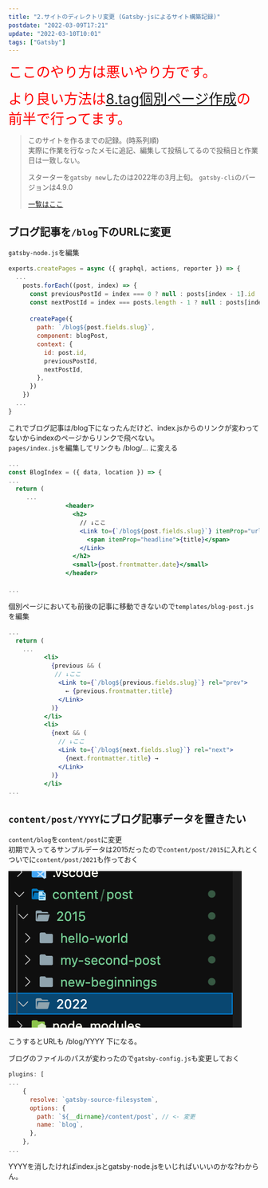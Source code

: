 ```yaml
---
title: "2.サイトのディレクトリ変更 (Gatsby-jsによるサイト構築記録)"
postdate: "2022-03-09T17:21"
update: "2022-03-10T10:01"
tags: ["Gatsby"]
---
```


<span style="font-size: 200%; color: red;">ここのやり方は悪いやり方です。</span>

<span style="font-size: 200%; color: red;">より良い方法は[8.tag個別ページ作成](../gatsby-site-create-log8/)の前半で行ってます。</span>

> このサイトを作るまでの記録。(時系列順)  
> 実際に作業を行なったメモに追記、編集して投稿してるので投稿日と作業日は一致しない。
>
> スターターを`gatsby new`したのは2022年の3月上旬。
> `gatsby-cli`のバージョンは4.9.0
>
> [一覧はここ](../gatsby-site-create-log0/)

## ブログ記事を`/blog`下のURLに変更

`gatsby-node.js`を編集

```jsx
exports.createPages = async ({ graphql, actions, reporter }) => {
  ...
    posts.forEach((post, index) => {
      const previousPostId = index === 0 ? null : posts[index - 1].id
      const nextPostId = index === posts.length - 1 ? null : posts[index + 1].id

      createPage({
        path: `/blog${post.fields.slug}`,
        component: blogPost,
        context: {
          id: post.id,
          previousPostId,
          nextPostId,
        },
      })
    })
  ...
}
```

これでブログ記事は/blog下になったんだけど、index.jsからのリンクが変わってないからindexのページからリンクで飛べない。  
`pages/index.js`を編集してリンクも /blog/... に変える

```jsx
...
const BlogIndex = ({ data, location }) => {
...
  return (
     ...
                <header>
                  <h2>
                    // ↓ここ
                    <Link to={`/blog${post.fields.slug}`} itemProp="url">
                      <span itemProp="headline">{title}</span>
                    </Link>
                  </h2>
                  <small>{post.frontmatter.date}</small>
                </header>
                
...
```

個別ページにおいても前後の記事に移動できないので`templates/blog-post.js`を編集

```jsx
...
  return (
    ...
          <li>
            {previous && (
             // ↓ここ
              <Link to={`/blog${previous.fields.slug}`} rel="prev">
                ← {previous.frontmatter.title}
              </Link>
            )}
          </li>
          <li>
            {next && (
              // ↓ここ
              <Link to={`/blog${next.fields.slug}`} rel="next">
                {next.frontmatter.title} →
              </Link>
            )}
          </li>
...
```

## `content/post/YYYY`にブログ記事データを置きたい

`content/blog`を`content/post`に変更  
初期で入ってるサンプルデータは2015だったので`content/post/2015`に入れとく  
ついでに`content/post/2021`も作っておく

![ディレクトリ構成](screenshot_dir.png)

こうするとURLも /blog/YYYY 下になる。

ブログのファイルのパスが変わったので`gatsby-config.js`も変更しておく

```jsx
plugins: [
...
    {
      resolve: `gatsby-source-filesystem`,
      options: {
        path: `${__dirname}/content/post`, // <- 変更
        name: `blog`,
      },
    },
...
```

YYYYを消したければindex.jsとgatsby-node.jsをいじればいいいのかな?わからん。
